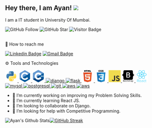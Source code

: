 ## Hey there, I am Ayan! <img src="https://raw.githubusercontent.com/aemmadi/aemmadi/master/wave.gif" width="30px">

I am a IT student in University Of Mumbai.

![GitHub Follow](https://img.shields.io/github/followers/ayan-joshi.svg?style=social&label=Follow)
![GitHub Star](https://img.shields.io/github/stars/ayan-joshi?affiliations=OWNER%2CCOLLABORATOR&style=social&label=Star)
![Visitor Badge](https://visitor-badge.laobi.icu/badge?page_id=ayan-joshi.ayan-joshi)


<br/>
📩 How to reach me 
<br/>

[![Linkedin Badge](https://img.shields.io/badge/-ayananupjoshi-blue?style=flat-square&logo=Linkedin&logoColor=white&link=https://www.linkedin.com/in/ayananupjoshi/)](https://www.linkedin.com/in/ayan-joshi-8568701ab/)
[![Gmail Badge](https://img.shields.io/badge/-Mail-c14438?style=flat-square&logo=Gmail&logoColor=white&link=mailto:ayanjoshi182003@gmail.com)](mailto:ayanjoshi182003@gmail.com)


⚙ Tools and Technologies

<p align="left"><a href="https://www.python.org" target="_blank"> <img src="https://raw.githubusercontent.com/devicons/devicon/master/icons/python/python-original.svg" alt="python" width="40" height="40"/> </a> </a> <a href="https://www.cprogramming.com/" target="_blank"> <img src="https://raw.githubusercontent.com/devicons/devicon/master/icons/c/c-original.svg" alt="c" width="40" height="40"/> </a> <a href="https://www.w3schools.com/cpp/" target="_blank"> <img src="https://raw.githubusercontent.com/devicons/devicon/master/icons/cplusplus/cplusplus-original.svg" alt="cplusplus" width="40" height="40"/> </a> <a href="https://www.djangoproject.com/" target="_blank"> <img src="https://www.vectorlogo.zone/logos/djangoproject/djangoproject-icon.svg" alt="django" width="40" height="40"/> </a><a href="https://flask.palletsprojects.com/" target="_blank"> <img src="https://www.vectorlogo.zone/logos/pocoo_flask/pocoo_flask-icon.svg" alt="flask" width="40" height="40"/> </a> <a href="https://www.w3.org/html/" target="_blank"> <img src="https://raw.githubusercontent.com/devicons/devicon/master/icons/html5/html5-original-wordmark.svg" alt="html5" width="40" height="40"/> </a><a href="https://www.w3schools.com/css/" target="_blank"> <img src="https://raw.githubusercontent.com/devicons/devicon/master/icons/css3/css3-original-wordmark.svg" alt="css3" width="40" height="40"/> </a><a href="https://developer.mozilla.org/en-US/docs/Web/JavaScript" target="_blank"> <img src="https://raw.githubusercontent.com/devicons/devicon/master/icons/javascript/javascript-original.svg" alt="javascript" width="40" height="40"/> </a>
<a href="https://getbootstrap.com" target="_blank"> <img src="https://raw.githubusercontent.com/devicons/devicon/master/icons/bootstrap/bootstrap-plain-wordmark.svg" alt="bootstrap" width="40" height="40"/> </a> <a href="https://reactjs.org/" target="_blank"> <img src="https://raw.githubusercontent.com/devicons/devicon/master/icons/react/react-original-wordmark.svg" alt="react" width="40" height="40"/> </a><a href="https://www.mysql.com/" target="_blank"> <img src="https://www.vectorlogo.zone/logos/mysql/mysql-official.svg" alt="mysql" width="40" height="40"/> </a></a><a href="https://www.postgresql.org/" target="_blank"> <img src="https://www.vectorlogo.zone/logos/postgresql/postgresql-vertical.svg" alt="postgresql" width="40" height="40"/> </a><a href="https://git-scm.com/" target="_blank"> <img src="https://www.vectorlogo.zone/logos/git-scm/git-scm-icon.svg" alt="git" width="40" height="40"/> </a> <a href="https://jupyter.org/" target="_blank"> <img src="https://www.vectorlogo.zone/logos/jupyter/jupyter-icon.svg" alt="aws" width="40" height="40"/> </a><a href="https://code.visualstudio.com/" target="_blank"> <img src="https://www.vectorlogo.zone/logos/visualstudio_code/visualstudio_code-icon.svg" alt="aws" width="40" height="40"/> </a> </p>
<!-- ![Latex](https://img.shields.io/badge/-Latex-333333?style=flat&logo=latex) -->


- 🔭 I’m currently working on improving my Problem Solving Skills.
- 🌱 I’m currently learning React JS.
- 👯 I’m looking to collaborate on Django.
- 🤔 I’m looking for help with Competitive Programming.



<img align="left" alt="Ayan's Github Stats" src="https://github-readme-stats.vercel.app/api?username=ayan-joshi&count_private=true&theme=tokyonight&include_all_commits=true&show_icons=true" />

[![GitHub Streak](https://github-readme-streak-stats.herokuapp.com/?user=ayan-joshi)](https://github.com/DenverCoder1/github-readme-streak-stats)


